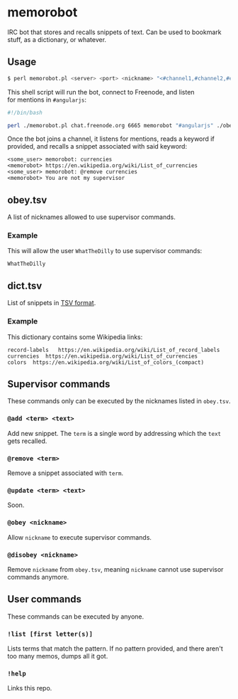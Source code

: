 # memorobot

IRC bot that stores and recalls snippets of text. Can be used to bookmark stuff, as a dictionary, or whatever.

## Usage

```bash
$ perl memorobot.pl <server> <port> <nickname> "<#channel1,#channel2,#etc>" [./path/to/obey.tsv] [./path/to/dict.tsv]
```

This shell script will run the bot, connect to Freenode, and listen for mentions in `#angularjs`: 

```bash
#!/bin/bash

perl ./memorobot.pl chat.freenode.org 6665 memorobot "#angularjs" ./obey.tsv ./dict.tsv
```

Once the bot joins a channel, it listens for mentions, reads a keyword if provided, and recalls a snippet associated with said keyword:

```
<some_user> memorobot: currencies
<memorobot> https://en.wikipedia.org/wiki/List_of_currencies
<some_user> memorobot: @remove currencies
<memorobot> You are not my supervisor
```

## obey.tsv

A list of nicknames allowed to use supervisor commands.

### Example

This will allow the user `WhatTheDilly` to use supervisor commands:

```tsv
WhatTheDilly
```

## dict.tsv

List of snippets in [TSV format](https://en.wikipedia.org/wiki/Tab-separated_values).

### Example

This dictionary contains some Wikipedia links:

```tsv
record-labels	https://en.wikipedia.org/wiki/List_of_record_labels
currencies	https://en.wikipedia.org/wiki/List_of_currencies
colors	https://en.wikipedia.org/wiki/List_of_colors_(compact)
```

## Supervisor commands

These commands only can be executed by the nicknames listed in `obey.tsv`.

### `@add <term> <text>`

Add new snippet. The `term` is a single word by addressing which the `text` gets recalled.

### `@remove <term>`

Remove a snippet associated with `term`.

### `@update <term> <text>`

Soon.

### `@obey <nickname>`

Allow `nickname` to execute supervisor commands.

### `@disobey <nickname>`

Remove `nickname` from `obey.tsv`, meaning `nickname` cannot use supervisor commands anymore.

## User commands

These commands can be executed by anyone.

### `!list [first letter(s)]`

Lists terms that match the pattern. If no pattern provided, and there aren't too many memos, dumps all it got.

### `!help`

Links this repo.
